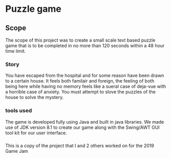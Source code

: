 # Puzzle game

## Scope

The scope of this project was to create a small scale text based puzzle game that is to be completed in no more than 120 seconds within a 48 hour time limit.

### Story

You have escaped from the hospital and for some reason have been drawn to a certain house. It feels both familair and foreign, the feeling of both being here while having no memory feels like a sueral case of deja-vue with a horrible case of anxiety.
You must attempt to slove the puzzles of the house to solve the mystery.

### tools used

The game is developed fully using Java and built in java libraries. We made use of JDK version 8.1 to create our game along with the Swing/AWT GUI tool kit for our user interface.

###
This is a copy of the project that I and 2 others worked on for the 2019 Game Jam

